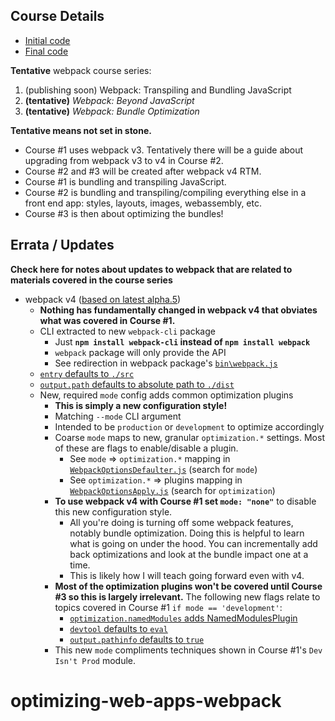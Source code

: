 
## Course Details

- [Initial code](https://github.com/g0t4/optimizing-web-apps-webpack/tree/webpack-javascript-start)
- [Final code](https://github.com/g0t4/optimizing-web-apps-webpack/tree/webpack-javascript-end)

**Tentative** webpack course series:
1. (publishing soon) Webpack: Transpiling and Bundling JavaScript
2. **(tentative)** *Webpack: Beyond JavaScript*
3. **(tentative)** *Webpack: Bundle Optimization*

**Tentative means not set in stone.**

- Course #1 uses webpack v3. Tentatively there will be a guide about upgrading from webpack v3 to v4 in Course #2.
- Course #2 and #3 will be created after webpack v4 RTM.
- Course #1 is bundling and transpiling JavaScript.
- Course #2 is bundling and transpiling/compiling everything else in a front end app: styles, layouts, images, webassembly, etc.
- Course #3 is then about optimizing the bundles!

## Errata / Updates

**Check here for notes about updates to webpack that are related to materials covered in the course series**

- webpack v4 ([based on latest alpha.5](https://github.com/webpack/webpack/releases/tag/v4.0.0-alpha.5))
    - **Nothing has fundamentally changed in webpack v4 that obviates what was covered in Course #1.**
    - CLI extracted to new `webpack-cli` package
        - Just **`npm install webpack-cli` instead of `npm install webpack`**
        - `webpack` package will only provide the API
        - See redirection in webpack package's [`bin\webpack.js`](https://github.com/webpack/webpack/blob/next/bin/webpack.js#L15)
    - [`entry` defaults to `./src`](https://github.com/webpack/webpack/blob/next/lib/WebpackOptionsDefaulter.js#L20)
    - [`output.path` defaults to absolute path to `./dist`](https://github.com/webpack/webpack/blob/next/lib/WebpackOptionsDefaulter.js#L117)
    - New, required `mode` config adds common optimization plugins
        - **This is simply a new configuration style!**
        - Matching `--mode` CLI argument
        - Intended to be `production` or `development` to optimize accordingly
        - Coarse `mode` maps to new, granular `optimization.*` settings. Most of these are flags to enable/disable a plugin.
            - See `mode` => `optimization.*` mapping in [`WebpackOptionsDefaulter.js`](https://github.com/webpack/webpack/blob/next/lib/WebpackOptionsDefaulter.js#L158-L200) (search for `mode`)
            - See `optimization.*` => plugins mapping in [`WebpackOptionsApply.js`](https://github.com/webpack/webpack/blob/next/lib/WebpackOptionsApply.js#L273-L310) (search for `optimization`)
        - **To use webpack v4 with Course #1 set `mode: "none"`** to disable this new configuration style.
            - All you're doing is turning off some webpack features, notably bundle optimization. Doing this is helpful to learn what is going on under the hood. You can incrementally add back optimizations and look at the bundle impact one at a time.
            - This is likely how I will teach going forward even with v4.
        - **Most of the optimization plugins won't be covered until Course #3 so this is largely irrelevant.** The following new flags relate to topics covered in Course #1 `if mode == 'development'`:
            - [`optimization.namedModules` adds NamedModulesPlugin](https://github.com/webpack/webpack/blob/next/lib/WebpackOptionsDefaulter.js#L185)
            - [`devtool` defaults to `eval`](https://github.com/webpack/webpack/blob/next/lib/WebpackOptionsDefaulter.js#L22)
            - [`output.pathinfo` defaults to `true`](https://github.com/webpack/webpack/blob/next/lib/WebpackOptionsDefaulter.js#L118)
        - This new `mode` compliments techniques shown in Course #1's `Dev Isn't Prod` module.


 # optimizing-web-apps-webpack
